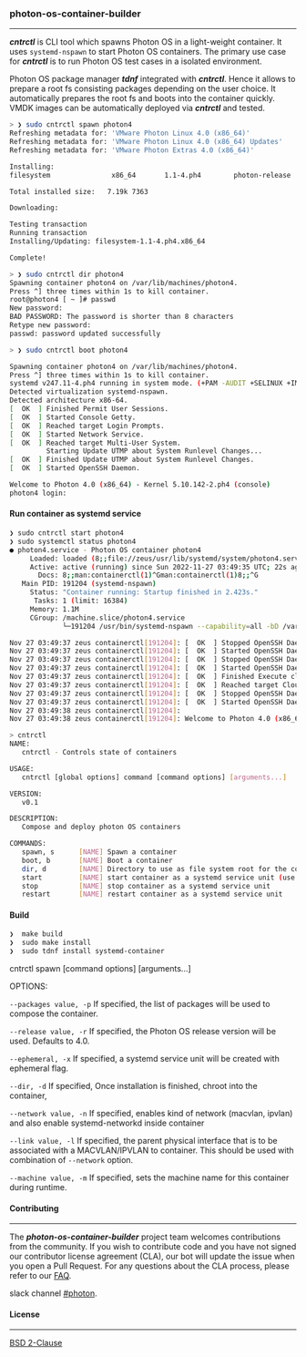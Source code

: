 ### photon-os-container-builder
----
***cntrctl*** is CLI tool which spawns Photon OS in a light-weight container. It uses `systemd-nspawn` to start Photon OS containers. The primary
use case for ***cntrctl*** is to run Photon OS test cases in a isolated environment.

Photon OS package manager ***tdnf*** integrated with ***cntrctl***. Hence it allows to prepare a root fs consisting packages depending on the user choice. It automatically prepares the root fs and boots into the container quickly. VMDK images can be automatically deployed via ***cntrctl*** and tested.

```bash
> ❯ sudo cntrctl spawn photon4
Refreshing metadata for: 'VMware Photon Linux 4.0 (x86_64)'
Refreshing metadata for: 'VMware Photon Linux 4.0 (x86_64) Updates'
Refreshing metadata for: 'VMware Photon Extras 4.0 (x86_64)'

Installing:
filesystem               x86_64       1.1-4.ph4        photon-release   7.19k 7363

Total installed size:   7.19k 7363

Downloading:

Testing transaction
Running transaction
Installing/Updating: filesystem-1.1-4.ph4.x86_64

Complete!
```

```bash
> ❯ sudo cntrctl dir photon4
Spawning container photon4 on /var/lib/machines/photon4.
Press ^] three times within 1s to kill container.
root@photon4 [ ~ ]# passwd
New password:
BAD PASSWORD: The password is shorter than 8 characters
Retype new password:
passwd: password updated successfully
```

```bash
> ❯ sudo cntrctl boot photon4

Spawning container photon4 on /var/lib/machines/photon4.
Press ^] three times within 1s to kill container.
systemd v247.11-4.ph4 running in system mode. (+PAM -AUDIT +SELINUX +IMA -APPARMOR +SMACK +SYSVINIT +UTMP -LIBCRYPTSETUP +GCRYPT +GNUTLS +ACL +XZ +LZ4 +ZSTD +SECCOMP +BLKID +ELFUTILS +KMOD -IDN2 -IDN -PCRE2 default-hierarchy=hybrid)
Detected virtualization systemd-nspawn.
Detected architecture x86-64.
[  OK  ] Finished Permit User Sessions.
[  OK  ] Started Console Getty.
[  OK  ] Reached target Login Prompts.
[  OK  ] Started Network Service.
[  OK  ] Reached target Multi-User System.
         Starting Update UTMP about System Runlevel Changes...
[  OK  ] Finished Update UTMP about System Runlevel Changes.
[  OK  ] Started OpenSSH Daemon.

Welcome to Photon 4.0 (x86_64) - Kernel 5.10.142-2.ph4 (console)
photon4 login:
```

#### Run container as systemd service
```bash
❯ sudo cntrctl start photon4
❯ sudo systemctl status photon4
● photon4.service - Photon OS container photon4
     Loaded: loaded (8;;file://zeus/usr/lib/systemd/system/photon4.service^G/usr/lib/systemd/system/photon4.service8;;^G; disabled; preset: enabled)
     Active: active (running) since Sun 2022-11-27 03:49:35 UTC; 22s ago
       Docs: 8;;man:containerctl(1)^Gman:containerctl(1)8;;^G
   Main PID: 191204 (systemd-nspawn)
     Status: "Container running: Startup finished in 2.423s."
      Tasks: 1 (limit: 16384)
     Memory: 1.1M
     CGroup: /machine.slice/photon4.service
             └─191204 /usr/bin/systemd-nspawn --capability=all -bD /var/lib/machines/photon4 --link-journal=try-guest -M

Nov 27 03:49:37 zeus containerctl[191204]: [  OK  ] Stopped OpenSSH Daemon.
Nov 27 03:49:37 zeus containerctl[191204]: [  OK  ] Started OpenSSH Daemon.
Nov 27 03:49:37 zeus containerctl[191204]: [  OK  ] Stopped OpenSSH Daemon.
Nov 27 03:49:37 zeus containerctl[191204]: [  OK  ] Started OpenSSH Daemon.
Nov 27 03:49:37 zeus containerctl[191204]: [  OK  ] Finished Execute cloud user/final scripts.
Nov 27 03:49:37 zeus containerctl[191204]: [  OK  ] Reached target Cloud-init target.
Nov 27 03:49:37 zeus containerctl[191204]: [  OK  ] Stopped OpenSSH Daemon.
Nov 27 03:49:37 zeus containerctl[191204]: [  OK  ] Started OpenSSH Daemon.
Nov 27 03:49:38 zeus containerctl[191204]:
Nov 27 03:49:38 zeus containerctl[191204]: Welcome to Photon 4.0 (x86_64) - Kernel 5.10.142-2.ph4 (console)
```

```bash
> cntrctl
NAME:
   cntrctl - Controls state of containers

USAGE:
   cntrctl [global options] command [command options] [arguments...]

VERSION:
   v0.1

DESCRIPTION:
   Compose and deploy photon OS containers

COMMANDS:
   spawn, s      [NAME] Spawn a container
   boot, b       [NAME] Boot a container
   dir, d        [NAME] Directory to use as file system root for the container
   start         [NAME] start container as a systemd service unit (use host networking)
   stop          [NAME] stop container as a systemd service unit
   restart       [NAME] restart container as a systemd service unit

```

#### Build

```bash
❯  make build
❯  sudo make install
❯  sudo tdnf install systemd-container
```

cntrctl spawn [command options] [arguments...]

OPTIONS:

   `--packages value, -p`
      If specified, the list of packages will be used to compose the container.

   `--release value, -r`
      If specified, the Photon OS release version will be used. Defaults to 4.0.

   `--ephemeral, -x`
      If specified, a systemd service unit will be created with ephemeral flag.

   `--dir, -d`
      If specified, Once installation is finished, chroot into the container,

   `--network value, -n`
       If specified, enables kind of network (macvlan, ipvlan) and also enable systemd-networkd inside container

   `--link value, -l`
      If specified, the parent physical interface that is to be associated with a MACVLAN/IPVLAN to container. This
      should be used with combination of `--network` option.

   `--machine value, -m`
       If specified, sets the machine name for this container during runtime.


#### Contributing
----

The ***photon-os-container-builder*** project team welcomes contributions from the community. If you wish to contribute code and you have not signed our contributor license agreement (CLA), our bot will update the issue when you open a Pull Request. For any questions about the CLA process, please refer to our [FAQ](https://cla.vmware.com/faq).

slack channel [#photon](https://code.vmware.com/web/code/join).

#### License
----

[BSD 2-Clause](https://spdx.org/licenses/BSD-2-Clause.html)
